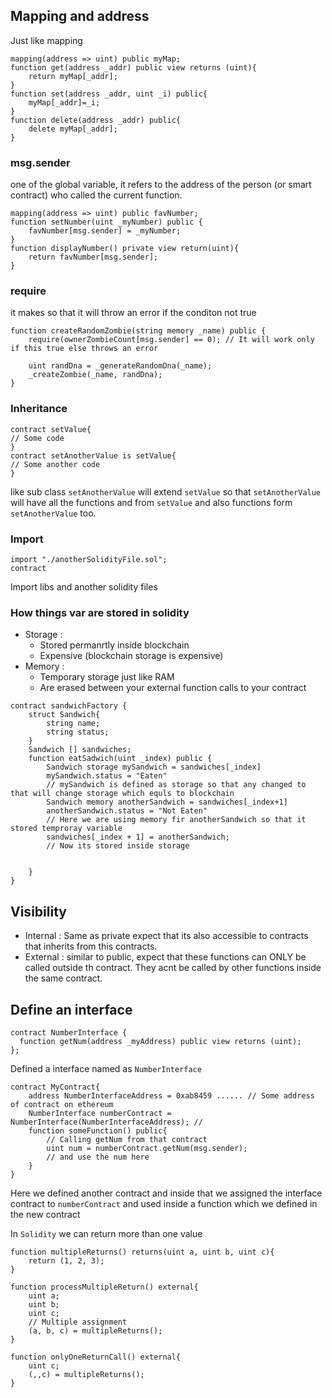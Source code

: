 ## Mapping and address
Just like mapping

```
mapping(address => uint) public myMap;
function get(address _addr) public view returns (uint){
    return myMap[_addr]; 
}
function set(address _addr, uint _i) public{
    myMap[_addr]=_i;
}
function delete(address _addr) public{
    delete myMap[_addr];
}
```
### msg.sender

one of the global variable, it refers to the address of the person (or smart contract) who called the current function.

```
mapping(address => uint) public favNumber;
function setNumber(uint _myNumber) public {
    favNumber[msg.sender] = _myNumber;
}
function displayNumber() private view return(uint){
    return favNumber[msg.sender];
}

```

### require
it makes so that it will throw an error if the conditon not true

```
function createRandomZombie(string memory _name) public {
    require(ownerZombieCount[msg.sender] == 0); // It will work only if this true else throws an error

    uint randDna = _generateRandomDna(_name);
    _createZombie(_name, randDna);
}
```

### Inheritance
```
contract setValue{
// Some code
}
contract setAnotherValue is setValue{
// Some another code
}
```
like sub class `setAnotherValue` will extend `setValue` so that `setAnotherValue` will have all the functions and from `setValue` and also functions form `setAnotherValue` too.

### Import
```
import "./anotherSolidityFile.sol";
contract 
```
Import libs and another solidity files

### How things var are stored in solidity
* Storage :
    - Stored permanrtly inside blockchain
    - Expensive (blockchain storage is expensive)
* Memory :
    - Temporary storage just like RAM
    - Are erased between your external function calls to your contract
```
contract sandwichFactory {
    struct Sandwich{
        string name;
        string status;
    }
    Sandwich [] sandwiches;
    function eatSadwich(uint _index) public {
        Sandwich storage mySandwich = sandwiches[_index]
        mySandwich.status = "Eaten"
        // mySandwich is defined as storage so that any changed to that will change storage which equls to blockchain
        Sandwich memory anotherSandwich = sandwiches[_index+1]
        anotherSandwich.status = "Not Eaten"
        // Here we are using memory fir anotherSandwich so that it stored temproray variable
        sandwiches[_index + 1] = anotherSandwich;
        // Now its stored inside storage


    }
}
```
## Visibility
* Internal : Same as private expect that its also accessible to contracts that inherits from this contracts.
* External : similar to public, expect that these functions can ONLY be called outside th contract. They acnt be called by other functions inside the same contract.
## Define an interface
```
contract NumberInterface {
  function getNum(address _myAddress) public view returns (uint);
};

```
Defined a interface named as `NumberInterface` 
```
contract MyContract{
    address NumberInterfaceAddress = 0xab8459 ...... // Some address of contract on ethereum
    NumberInterface numberContract = NumberInterface(NumberInterfaceAddress); //
    function someFunction() public{
        // Calling getNum from that contract 
        uint num = numberContract.getNum(msg.sender);
        // and use the num here
    }
}
```
Here we defined another contract and inside that we assigned the interface contract to `numberContract` and used inside a function which we defined in the new contract

In `Solidity` we can return more than one value
```
function multipleReturns() returns(uint a, uint b, uint c){
    return (1, 2, 3);
}

function processMultipleReturn() external{
    uint a;
    uint b;
    uint c;
    // Multiple assignment
    (a, b, c) = multipleReturns();
}

function onlyOneReturnCall() external{
    uint c;
    (,,c) = multipleReturns();
}

```
